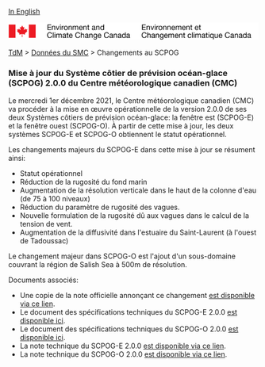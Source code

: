 [In English](readme_ciops_en.md)

![ECCC logo](../../img_eccc-logo.png)

[TdM](../../readme_fr.md) > [Données du SMC](../readme_fr.md) > Changements au SCPOG

### Mise à jour du Système côtier de prévision océan-glace (SCPOG) 2.0.0 du Centre météorologique canadien (CMC)

Le mercredi 1er décembre 2021, le Centre météorologique canadien (CMC) va procéder à la mise en œuvre opérationnelle de la version 2.0.0 de ses deux Systèmes côtiers de prévision océan-glace: la fenêtre est (SCPOG-E) et la fenêtre ouest (SCPOG-O). À partir de cette mise à jour, les deux systèmes SCPOG-E et SCPOG-O obtiennent le statut opérationnel.

Les changements majeurs du SCPOG-E dans cette mise à jour se résument ainsi:

* Statut opérationnel
* Réduction de la rugosité du fond marin
* Augmentation de la résolution verticale dans le haut de la colonne d'eau (de 75 à 100 niveaux)
* Réduction du paramètre de rugosité des vagues.
* Nouvelle formulation de la rugosité dû aux vagues dans le calcul de la tension de vent.
* Augmentation de la diffusivité dans l'estuaire du Saint-Laurent (à l'ouest de Tadoussac)

Le changement majeur dans SCPOG-O est l'ajout d'un sous-domaine couvrant la région de Salish Sea à 500m de résolution.

Documents associés:

* Une copie de la note officielle annonçant ce changement [est disponible via ce lien](http://dd.meteo.gc.ca/doc/genots/2021/11/26/NOCN03_CWAO_262118___50159).
* Le document des spécifications techniques du SCPOG-E 2.0.0 [est disponible ici](https://collaboration.cmc.ec.gc.ca/cmc/cmoi/product_guide/docs/tech_specifications/tech_specifications_CIOPS-EAST_2.0.0_f.pdf).
* Le document des spécifications techniques du SCPOG-O 2.0.0 [est disponible ici](https://collaboration.cmc.ec.gc.ca/cmc/cmoi/product_guide/docs/tech_specifications/tech_specifications_CIOPS-WEST_2.0.0_f.pdf).
* La note technique du SCPOG-E 2.0.0 [est disponible via ce lien](https://collaboration.cmc.ec.gc.ca/cmc/cmoi/product_guide/docs/tech_notes/technote_ciops-east-200_f.pdf).
* La note technique du SCPOG-O 2.0.0 [est disponible via ce lien](https://collaboration.cmc.ec.gc.ca/cmc/cmoi/product_guide/docs/tech_notes/technote_ciops-west-200_f.pdf).
